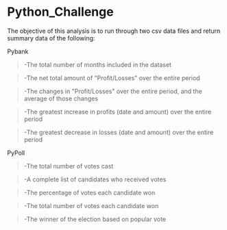 # Python_Challenge

The objective of this analysis is to run through two csv data files and return summary data of the following:

Pybank
> -The total number of months included in the dataset

> -The net total amount of "Profit/Losses" over the entire period

> -The changes in "Profit/Losses" over the entire period, and the average of those changes

> -The greatest increase in profits (date and amount) over the entire period

> -The greatest decrease in losses (date and amount) over the entire period

PyPoll
> -The total number of votes cast

> -A complete list of candidates who received votes

> -The percentage of votes each candidate won

> -The total number of votes each candidate won

> -The winner of the election based on popular vote
